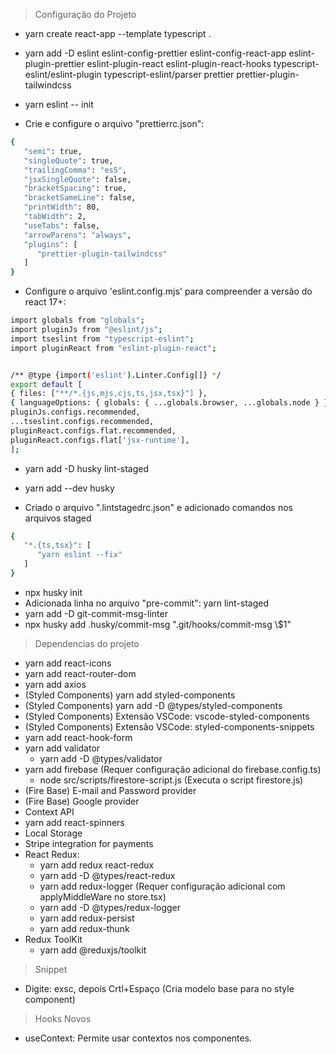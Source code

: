 > Configuração do Projeto
   - yarn create react-app --template typescript .
   - yarn add -D eslint eslint-config-prettier eslint-config-react-app eslint-plugin-prettier eslint-plugin-react eslint-plugin-react-hooks typescript-eslint/eslint-plugin typescript-eslint/parser prettier prettier-plugin-tailwindcss
   - yarn eslint -- init

   - Crie e configure o arquivo "prettierrc.json":
   ```bash
   {
      "semi": true,
      "singleQuote": true,
      "trailingComma": "es5",
      "jsxSingleQuote": false,
      "bracketSpacing": true,
      "bracketSameLine": false,
      "printWidth": 80,
      "tabWidth": 2,
      "useTabs": false,
      "arrowParens": "always",
      "plugins": [
         "prettier-plugin-tailwindcss"
      ]
   }
   ```

   - Configure o arquivo 'eslint.config.mjs' para compreender a versão do react 17+:

   ```bash
   import globals from "globals";
   import pluginJs from "@eslint/js";
   import tseslint from "typescript-eslint";
   import pluginReact from "eslint-plugin-react";


   /** @type {import('eslint').Linter.Config[]} */
   export default [
   { files: ["**/*.{js,mjs,cjs,ts,jsx,tsx}"] },
   { languageOptions: { globals: { ...globals.browser, ...globals.node } } },
   pluginJs.configs.recommended,
   ...tseslint.configs.recommended,
   pluginReact.configs.flat.recommended,
   pluginReact.configs.flat['jsx-runtime'],
   ];
   ```

   - yarn add -D husky lint-staged
   - yarn add --dev husky

   - Criado o arquivo ".lintstagedrc.json" e adicionado comandos nos arquivos staged

   ```bash
   {
      "*.{ts,tsx}": [
         "yarn eslint --fix"
      ]
   }
   ```

   - npx husky init
   - Adicionada linha no arquivo "pre-commit": yarn lint-staged
   - yarn add -D git-commit-msg-linter
   - npx husky add .husky/commit-msg ".git/hooks/commit-msg \\$1"

> Dependencias do projeto
   - yarn add react-icons
   - yarn add react-router-dom
   - yarn add axios
   - (Styled Components) yarn add styled-components 
   - (Styled Components) yarn add -D @types/styled-components
   - (Styled Components) Extensão VSCode: vscode-styled-components
   - (Styled Components) Extensão VSCode: styled-components-snippets
   - yarn add react-hook-form
   - yarn add validator
      - yarn add -D @types/validator
   - yarn add firebase (Requer configuração adicional do firebase.config.ts)
      - node src/scripts/firestore-script.js (Executa o script firestore.js)
   - (Fire Base) E-mail and Password provider
   - (Fire Base) Google provider
   - Context API
   - yarn add react-spinners
   - Local Storage
   - Stripe integration for payments
   - React Redux: 
      - yarn add redux react-redux
      - yarn add -D @types/react-redux
      - yarn add redux-logger (Requer configuração adicional com applyMiddleWare no store.tsx)
      - yarn add -D @types/redux-logger
      - yarn add redux-persist
      - yarn add redux-thunk
   - Redux ToolKit
      - yarn add @reduxjs/toolkit

> Snippet
   - Digite: exsc, depois Crtl+Espaço (Cria modelo base para no style component)

> Hooks Novos
- useContext: Permite usar contextos nos componentes.